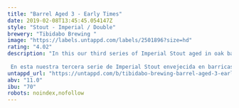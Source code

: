```yaml
---
title: "Barrel Aged 3 - Early Times"
date: 2019-02-08T13:45:45.054147Z
style: "Stout - Imperial / Double"
brewery: "Tibidabo Brewing "
image: "https://labels.untappd.com/labels/2501896?size=hd"
rating: "4.02"
description: "In this our third series of Imperial Stout aged in oak barrels we wanted to bring intensity of vanilla. Aged for 6 months in bourbon casks from the Early Times distillery and accompanied with premium vanilla pods from Madagascar to soften the sweet aftertaste of the oak. Rich in notes of caramel, brown sugar and roasted malts.  En esta nuestra tercera serie de Imperial Stout envejecida en barricas de roble hemos querido aportar intensidad de vainilla. Envejecida durante 6 meses en barricas de bourbon de la destilería Early Times y acompañada con vainas de vainilla Premium de Madagascar para suavizar el regusto dulce del roble. Rica en notas a caramelo, azúcar moreno y maltas torrefactas."
untappd_url: "https://untappd.com/b/tibidabo-brewing-barrel-aged-3-early-times/2501896"
abv: "11.0"
ibu: "70"
robots: noindex,nofollow
---
```


